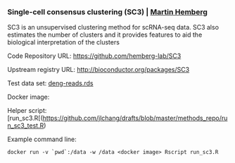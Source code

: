 ### Single-cell consensus clustering (SC3)  | [Martin Hemberg](mailto:mh26@sanger.ac.uk)

SC3 is an unsupervised clustering method for scRNA-seq data. SC3 also estimates the number of clusters and it provides features to aid the biological interpretation of the clusters

Code Repository URL: https://github.com/hemberg-lab/SC3

Upstream registry URL: http://bioconductor.org/packages/SC3

Test data set: [deng-reads.rds](https://github.com/hemberg-lab/scRNA.seq.course/blob/master/deng/deng-reads.rds?raw=true)

Docker image:

Helper script: [run_sc3.R[(https://github.com/jlchang/drafts/blob/master/methods_repo/run_sc3_test.R)

Example command line:
```
docker run -v `pwd`:/data -w /data <docker image> Rscript run_sc3.R
```